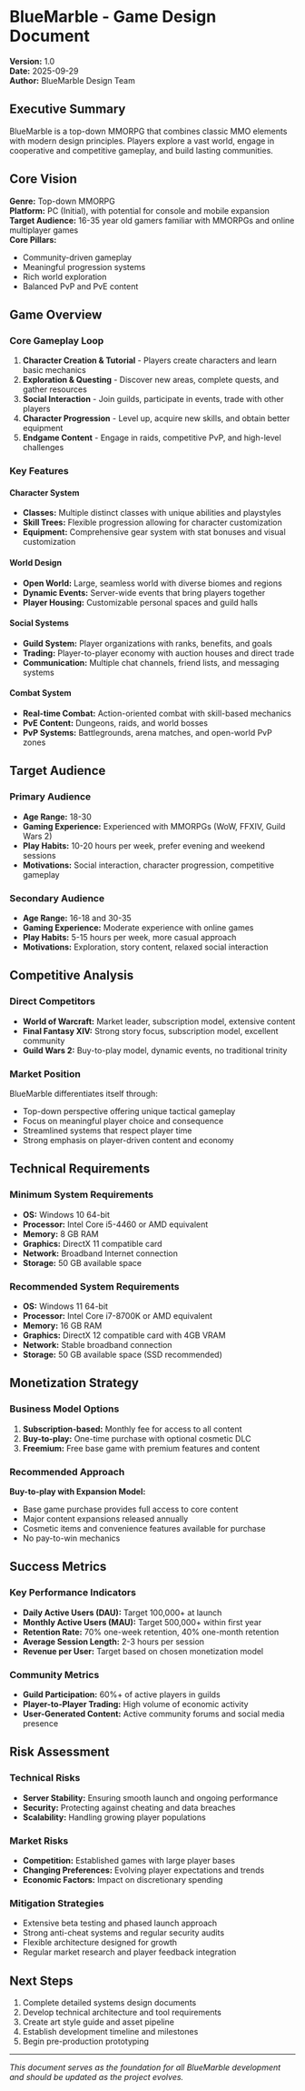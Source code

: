 # BlueMarble - Game Design Document

**Version:** 1.0  
**Date:** 2025-09-29  
**Author:** BlueMarble Design Team

## Executive Summary

BlueMarble is a top-down MMORPG that combines classic MMO elements with modern design principles. Players explore a vast world, engage in cooperative and competitive gameplay, and build lasting communities.

## Core Vision

**Genre:** Top-down MMORPG  
**Platform:** PC (Initial), with potential for console and mobile expansion  
**Target Audience:** 16-35 year old gamers familiar with MMORPGs and online multiplayer games  
**Core Pillars:**
- Community-driven gameplay
- Meaningful progression systems
- Rich world exploration
- Balanced PvP and PvE content

## Game Overview

### Core Gameplay Loop
1. **Character Creation & Tutorial** - Players create characters and learn basic mechanics
2. **Exploration & Questing** - Discover new areas, complete quests, and gather resources
3. **Social Interaction** - Join guilds, participate in events, trade with other players
4. **Character Progression** - Level up, acquire new skills, and obtain better equipment
5. **Endgame Content** - Engage in raids, competitive PvP, and high-level challenges

### Key Features

#### Character System
- **Classes:** Multiple distinct classes with unique abilities and playstyles
- **Skill Trees:** Flexible progression allowing for character customization
- **Equipment:** Comprehensive gear system with stat bonuses and visual customization

#### World Design
- **Open World:** Large, seamless world with diverse biomes and regions
- **Dynamic Events:** Server-wide events that bring players together
- **Player Housing:** Customizable personal spaces and guild halls

#### Social Systems
- **Guild System:** Player organizations with ranks, benefits, and goals
- **Trading:** Player-to-player economy with auction houses and direct trade
- **Communication:** Multiple chat channels, friend lists, and messaging systems

#### Combat System
- **Real-time Combat:** Action-oriented combat with skill-based mechanics
- **PvE Content:** Dungeons, raids, and world bosses
- **PvP Systems:** Battlegrounds, arena matches, and open-world PvP zones

## Target Audience

### Primary Audience
- **Age Range:** 18-30
- **Gaming Experience:** Experienced with MMORPGs (WoW, FFXIV, Guild Wars 2)
- **Play Habits:** 10-20 hours per week, prefer evening and weekend sessions
- **Motivations:** Social interaction, character progression, competitive gameplay

### Secondary Audience
- **Age Range:** 16-18 and 30-35
- **Gaming Experience:** Moderate experience with online games
- **Play Habits:** 5-15 hours per week, more casual approach
- **Motivations:** Exploration, story content, relaxed social interaction

## Competitive Analysis

### Direct Competitors
- **World of Warcraft:** Market leader, subscription model, extensive content
- **Final Fantasy XIV:** Strong story focus, subscription model, excellent community
- **Guild Wars 2:** Buy-to-play model, dynamic events, no traditional trinity

### Market Position
BlueMarble differentiates itself through:
- Top-down perspective offering unique tactical gameplay
- Focus on meaningful player choice and consequence
- Streamlined systems that respect player time
- Strong emphasis on player-driven content and economy

## Technical Requirements

### Minimum System Requirements
- **OS:** Windows 10 64-bit
- **Processor:** Intel Core i5-4460 or AMD equivalent
- **Memory:** 8 GB RAM
- **Graphics:** DirectX 11 compatible card
- **Network:** Broadband Internet connection
- **Storage:** 50 GB available space

### Recommended System Requirements
- **OS:** Windows 11 64-bit
- **Processor:** Intel Core i7-8700K or AMD equivalent
- **Memory:** 16 GB RAM
- **Graphics:** DirectX 12 compatible card with 4GB VRAM
- **Network:** Stable broadband connection
- **Storage:** 50 GB available space (SSD recommended)

## Monetization Strategy

### Business Model Options
1. **Subscription-based:** Monthly fee for access to all content
2. **Buy-to-play:** One-time purchase with optional cosmetic DLC
3. **Freemium:** Free base game with premium features and content

### Recommended Approach
**Buy-to-play with Expansion Model:**
- Base game purchase provides full access to core content
- Major content expansions released annually
- Cosmetic items and convenience features available for purchase
- No pay-to-win mechanics

## Success Metrics

### Key Performance Indicators
- **Daily Active Users (DAU):** Target 100,000+ at launch
- **Monthly Active Users (MAU):** Target 500,000+ within first year
- **Retention Rate:** 70% one-week retention, 40% one-month retention
- **Average Session Length:** 2-3 hours per session
- **Revenue per User:** Target based on chosen monetization model

### Community Metrics
- **Guild Participation:** 60%+ of active players in guilds
- **Player-to-Player Trading:** High volume of economic activity
- **User-Generated Content:** Active community forums and social media presence

## Risk Assessment

### Technical Risks
- **Server Stability:** Ensuring smooth launch and ongoing performance
- **Security:** Protecting against cheating and data breaches
- **Scalability:** Handling growing player populations

### Market Risks
- **Competition:** Established games with large player bases
- **Changing Preferences:** Evolving player expectations and trends
- **Economic Factors:** Impact on discretionary spending

### Mitigation Strategies
- Extensive beta testing and phased launch approach
- Strong anti-cheat systems and regular security audits
- Flexible architecture designed for growth
- Regular market research and player feedback integration

## Next Steps

1. Complete detailed systems design documents
2. Develop technical architecture and tool requirements
3. Create art style guide and asset pipeline
4. Establish development timeline and milestones
5. Begin pre-production prototyping

---

*This document serves as the foundation for all BlueMarble development and should be updated as the project evolves.*